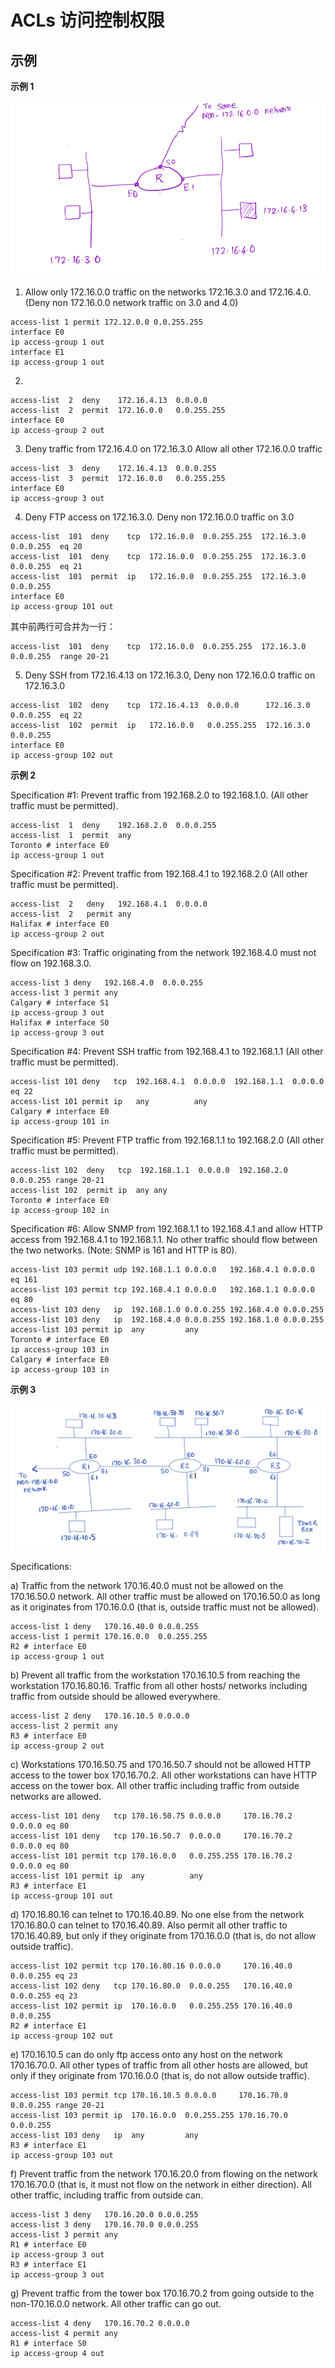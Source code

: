 # ACLs 访问控制权限

## 示例

**示例 1**

![example1](../images/ACLs-example1.png)

1. Allow only 172.16.0.0 traffic on the networks 172.16.3.0 and 172.16.4.0. (Deny non 172.16.0.0 network traffic on 3.0 and 4.0)

```
access-list 1 permit 172.12.0.0 0.0.255.255
interface E0
ip access-group 1 out
interface E1
ip access-group 1 out
```

2.

```
access-list  2  deny    172.16.4.13  0.0.0.0
access-list  2  permit  172.16.0.0   0.0.255.255
interface E0
ip access-group 2 out
```

3. Deny traffic from 172.16.4.0 on 172.16.3.0 Allow all other 172.16.0.0 traffic

```
access-list  3  deny    172.16.4.13  0.0.0.255
access-list  3  permit  172.16.0.0   0.0.255.255
interface E0
ip access-group 3 out
```


4. Deny FTP access on 172.16.3.0. Deny non 172.16.0.0 traffic on 3.0

```
access-list  101  deny    tcp  172.16.0.0  0.0.255.255  172.16.3.0  0.0.0.255  eq 20
access-list  101  deny    tcp  172.16.0.0  0.0.255.255  172.16.3.0  0.0.0.255  eq 21
access-list  101  permit  ip   172.16.0.0  0.0.255.255  172.16.3.0  0.0.0.255
interface E0
ip access-group 101 out
```

其中前两行可合并为一行：
```
access-list  101  deny    tcp  172.16.0.0  0.0.255.255  172.16.3.0  0.0.0.255  range 20-21
```

5. Deny SSH from 172.16.4.13 on 172.16.3.0, Deny non 172.16.0.0 traffic on 172.16.3.0

```
access-list  102  deny    tcp  172.16.4.13  0.0.0.0      172.16.3.0   0.0.0.255  eq 22
access-list  102  permit  ip   172.16.0.0   0.0.255.255  172.16.3.0   0.0.0.255
interface E0
ip access-group 102 out
```

**示例 2**

Specification #1: Prevent traffic from 192.168.2.0 to 192.168.1.0. (All other traffic must be permitted).

```
access-list  1  deny    192.168.2.0  0.0.0.255
access-list  1  permit  any
Toronto # interface E0
ip access-group 1 out
```

Specification #2: Prevent traffic from 192.168.4.1 to 192.168.2.0 (All other traffic must be permitted).

```
access-list  2   deny   192.168.4.1  0.0.0.0
access-list  2   permit any
Halifax # interface E0
ip access-group 2 out
```

Specification #3: Traffic originating from the network 192.168.4.0 must not flow on
192.168.3.0.

```
access-list 3 deny   192.168.4.0  0.0.0.255
access-list 3 permit any
Calgary # interface S1
ip access-group 3 out
Halifax # interface S0
ip access-group 3 out
```

Specification #4: Prevent SSH traffic from 192.168.4.1 to 192.168.1.1 (All other traffic must be permitted).

```
access-list 101 deny   tcp  192.168.4.1  0.0.0.0  192.168.1.1  0.0.0.0 eq 22
access-list 101 permit ip   any          any
Calgary # interface E0
ip access-group 101 in
```

Specification #5: Prevent FTP traffic from 192.168.1.1 to 192.168.2.0 (All other
traffic must be permitted).


```
access-list 102  deny   tcp  192.168.1.1  0.0.0.0  192.168.2.0  0.0.0.255 range 20-21
access-list 102  permit ip  any any
Toronto # interface E0
ip access-group 102 in
```

Specification #6: Allow SNMP from 192.168.1.1 to 192.168.4.1 and allow HTTP access from 192.168.4.1 to 192.168.1.1. No other traffic should flow between the two networks. (Note: SNMP is 161 and HTTP is 80).

```
access-list 103 permit udp 192.168.1.1 0.0.0.0   192.168.4.1 0.0.0.0   eq 161
access-list 103 permit tcp 192.168.4.1 0.0.0.0   192.168.1.1 0.0.0.0   eq 80
access-list 103 deny   ip  192.168.1.0 0.0.0.255 192.168.4.0 0.0.0.255
access-list 103 deny   ip  192.168.4.0 0.0.0.255 192.168.1.0 0.0.0.255
access-list 103 permit ip  any         any
Toronto # interface E0
ip access-group 103 in
Calgary # interface E0
ip access-group 103 in

```

**示例 3**

![example3](../images/ACLs-example3.png)

Specifications:

a) Traffic from the network 170.16.40.0 must not be allowed on the 170.16.50.0 network. All other traffic must be allowed on 170.16.50.0 as long as it originates from 170.16.0.0 (that is, outside traffic must not be allowed).

```
access-list 1 deny   170.16.40.0 0.0.0.255
access-list 1 permit 170.16.0.0  0.0.255.255
R2 # interface E0
ip access-group 1 out
```

b) Prevent all traffic from the workstation 170.16.10.5 from reaching the workstation 170.16.80.16. Traffic from all other hosts/ networks including traffic from outside should be allowed everywhere.

```
access-list 2 deny   170.16.10.5 0.0.0.0
access-list 2 permit any
R3 # interface E0
ip access-group 2 out
```

c) Workstations 170.16.50.75 and 170.16.50.7 should not be allowed HTTP access to the tower box 170.16.70.2. All other workstations can have HTTP access on the tower box. All other traffic including traffic from outside networks are allowed.

```
access-list 101 deny   tcp 170.16.50.75 0.0.0.0     170.16.70.2 0.0.0.0 eq 80
access-list 101 deny   tcp 170.16.50.7  0.0.0.0     170.16.70.2 0.0.0.0 eq 80
access-list 101 permit tcp 170.16.0.0   0.0.255.255 170.16.70.2 0.0.0.0 eq 80
access-list 101 permit ip  any          any
R3 # interface E1
ip access-group 101 out
```

d) 170.16.80.16 can telnet to 170.16.40.89. No one else from the network 170.16.80.0 can telnet to 170.16.40.89. Also permit all other traffic to 170.16.40.89, but only if they originate from 170.16.0.0 (that is, do not allow outside traffic).

```
access-list 102 permit tcp 170.16.80.16 0.0.0.0     170.16.40.0 0.0.0.255 eq 23
access-list 102 deny   tcp 170.16.80.0  0.0.0.255   170.16.40.0 0.0.0.255 eq 23
access-list 102 permit ip  170.16.0.0   0.0.255.255 170.16.40.0 0.0.0.255
R2 # interface E1
ip access-group 102 out
```


e) 170.16.10.5 can do only ftp access onto any host on the network 170.16.70.0. All other types of traffic from all other hosts are allowed, but only if they originate from 170.16.0.0 (that is, do not allow outside traffic).

```
access-list 103 permit tcp 170.16.10.5 0.0.0.0     170.16.70.0 0.0.0.255 range 20-21
access-list 103 permit ip  170.16.0.0  0.0.255.255 170.16.70.0 0.0.0.255
access-list 103 deny   ip  any         any
R3 # interface E1
ip access-group 103 out
```

f) Prevent traffic from the network 170.16.20.0 from flowing on the network 170.16.70.0 (that is, it must not flow on the network in either direction). All other traffic, including traffic from outside can.

```
access-list 3 deny   170.16.20.0 0.0.0.255
access-list 3 deny   170.16.70.0 0.0.0.255
access-list 3 permit any
R1 # interface E0
ip access-group 3 out
R3 # interface E1
ip access-group 3 out
```

g) Prevent traffic from the tower box 170.16.70.2 from going outside to the non-170.16.0.0 network. All other traffic can go out.

```
access-list 4 deny   170.16.70.2 0.0.0.0
access-list 4 permit any
R1 # interface S0
ip access-group 4 out
```
